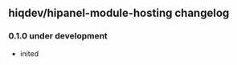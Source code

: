 hiqdev/hipanel-module-hosting changelog
---------------------------------------

### 0.1.0 under development

- inited

